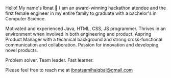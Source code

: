 Hello! My name's Ibnat 👋 I am an award-winning hackathon atendee and the first female engineer in my entire family to graduate with a bachelor's in Computer Science.

Motivated and experienced Java, HTML, CSS, JS programmer. Thrives in an environment when involved in both engineering and product. Aspring Product Manager with a technical background and strong cross-functional communication and collaboration. Passion for innovation and developing novel products.

Problem solver. Team leader. Fast learner.

Please feel free to reach me at ibnatsamihaiqbal@gmail.com
